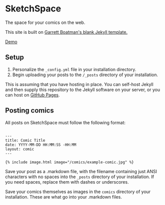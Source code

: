 # SketchSpace
The space for your comics on the web.


This site is built on [Garrett Boatman's blank Jekyll template.](https://github.com/garrettboatman/Blank-Theme-Jekyll)

[Demo](http://emilsayahi.github.io/SketchSpace)




## Setup
1. Personalize the ```_config.yml``` file in your installation directory.
2. Begin uploading your posts to the ```/_posts``` directory of your installation.

This is assuming that you have hosting in place.
You can self-host Jekyll and then supply this repository to the Jekyll software on your server, or you can host on [GitHub Pages](https://pages.github.com/).

## Posting comics
All posts on SketchSpace must follow the following format:

```

---
title: Comic Title
date: YYYY-MM-DD HH:MM:SS -HH:MM
layout: comic
---

{% include image.html image="/comics/example-comic.jpg" %}

```

Save your post as a .markdown file, with the filename containing just ANSI characters with no spaces into the ```_posts``` directory of your installation. If you need spaces, replace them with dashes or underscores.

Save your comics themselves as images in the ```comics``` directory of your installation. These are what go into your .markdown files.
